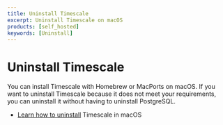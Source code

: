 ```yaml
---
title: Uninstall Timescale
excerpt: Uninstall Timescale on macOS
products: [self_hosted]
keywords: [Uninstall]
---
```


# Uninstall Timescale

You can install Timescale with Homebrew or MacPorts on macOS. If you want to
uninstall Timescale because it does not meet your requirements, you can
uninstall it without having to uninstall PostgreSQL.

*   [Learn how to uninstall][uninstall-timescaledb] Timescale in macOS

[uninstall-timescaledb]: /self-hosted/:currentVersion:/uninstall/
